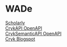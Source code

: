 # WADe
[Scholarly](https://croftliss.github.io/WADe/scholarly-html-gh-pages/index.html)
<br>
[CrykAPI OpenAPI](https://app.swaggerhub.com/apis/Cosmin070/CryKAPI/1.1)
<br>
[CrykSemanticAPI OpenAPI](https://app.swaggerhub.com/apis/Cosmin070/CrykSemanticAPI/1.1)
<br>
[Cryk Blogspot](https://jumpy-bugs-a-cry-k-project.blogspot.com/)
